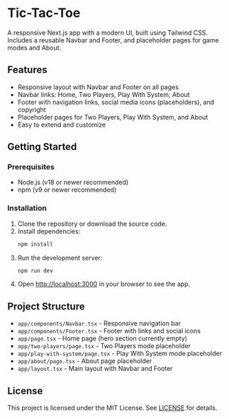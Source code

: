 # Tic-Tac-Toe

A responsive Next.js app with a modern UI, built using Tailwind CSS. Includes a reusable Navbar and Footer, and placeholder pages for game modes and About.

## Features
- Responsive layout with Navbar and Footer on all pages
- Navbar links: Home, Two Players, Play With System, About
- Footer with navigation links, social media icons (placeholders), and copyright
- Placeholder pages for Two Players, Play With System, and About
- Easy to extend and customize

## Getting Started

### Prerequisites
- Node.js (v18 or newer recommended)
- npm (v9 or newer recommended)

### Installation
1. Clone the repository or download the source code.
2. Install dependencies:
   ```bash
   npm install
   ```
3. Run the development server:
   ```bash
   npm run dev
   ```
4. Open [http://localhost:3000](http://localhost:3000) in your browser to see the app.

## Project Structure
- `app/components/Navbar.tsx` - Responsive navigation bar
- `app/components/Footer.tsx` - Footer with links and social icons
- `app/page.tsx` - Home page (hero section currently empty)
- `app/two-players/page.tsx` - Two Players mode placeholder
- `app/play-with-system/page.tsx` - Play With System mode placeholder
- `app/about/page.tsx` - About page placeholder
- `app/layout.tsx` - Main layout with Navbar and Footer

## License

This project is licensed under the MIT License. See [LICENSE](./LICENSE) for details.
